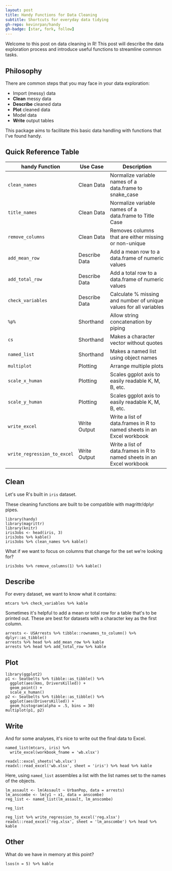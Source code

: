 ```yaml
---
layout: post
title: Handy Functions for Data Cleaning
subtitle: Shortcuts for everyday data tidying
gh-repo: kevinrpan/handy
gh-badge: [star, fork, follow]
---
```


Welcome to this post on data cleaning in R! This post will describe the data exploration process and introduce useful functions to streamline common tasks. 

## Philosophy 

There are common steps that you may face in your data exploration:

- Import (messy) data
- **Clean** messy data
- **Describe** cleaned data
- **Plot** cleaned data
- Model data
- **Write** output tables

This package aims to facilitate this basic data handling with functions that I've found handy. 

## Quick Reference Table

| handy Function    | Use Case     | Description |
|-------------------|--------------|----------------------|
| `clean_names`     |  Clean Data      | Normalize variable names of a data.frame to snake_case |
| `title_names`     |  Clean Data      | Normalize variable names of a data.frame to Title Case |
| `remove_columns`  |  Clean Data      | Removes columns that are either missing or non-unique |   
| `add_mean_row`    |  Describe Data   | Add a mean row to a data.frame of numeric values |
| `add_total_row`   |  Describe Data   | Add a total row to a data.frame of numeric values |
| `check_variables` |  Describe Data   | Calculate % missing and number of unique values for all variables |
| `%p%`             |  Shorthand       | Allow string concatenation by piping |
| `cs`              |  Shorthand       | Makes a character vector without quotes |
| `named_list`      |  Shorthand       | Makes a named list using object names |
| `multiplot`       |  Plotting        | Arrange multiple plots |
| `scale_x_human`   |  Plotting        | Scales ggplot axis to easily readable K, M, B, etc. |
| `scale_y_human`   |  Plotting        | Scales ggplot axis to easily readable K, M, B, etc. |
| `write_excel`     |  Write Output    | Write a list of data.frames in R to named sheets in an Excel workbook |
| `write_regression_to_excel` | Write Output | Write a list of data.frames in R to named sheets in an Excel workbook |


## Clean 

Let's use R's built in `iris` dataset. 

These cleaning functions are built to be compatible with magrittr/dplyr pipes. 

```{r}
library(handy)
library(magrittr)
library(knitr)
iris3obs <- head(iris, 3) 
iris3obs %>% kable()
iris3obs %>% clean_names %>% kable()
```

What if we want to focus on columns that change for the set we're looking for?

```{r}
iris3obs %>% remove_columns(1) %>% kable()
```

## Describe

For every dataset, we want to know what it contains: 
```{r}
mtcars %>% check_variables %>% kable
```

Sometimes it's helpful to add a mean or total row for a table that's to be printed out. 
These are best for datasets with a character key as the first column. 
```{r}
arrests <- USArrests %>% tibble::rownames_to_column() %>% dplyr::as_tibble()
arrests %>% head %>% add_mean_row %>% kable
arrests %>% head %>% add_total_row %>% kable
```

## Plot 

```{r}
library(ggplot2)
p1 <- Seatbelts %>% tibble::as_tibble() %>% 
  ggplot(aes(kms, DriversKilled)) +
  geom_point() +
  scale_x_human() 
p2 <- Seatbelts %>% tibble::as_tibble() %>% 
  ggplot(aes(DriversKilled)) +
  geom_histogram(alpha = .5, bins = 30)
multiplot(p1, p2)
```

## Write

And for some analyses, it's nice to write out the final data to Excel.

```{r}
named_list(mtcars, iris) %>% 
  write_excel(workbook_fname = 'wb.xlsx')

readxl::excel_sheets('wb.xlsx')
readxl::read_excel('wb.xlsx', sheet = 'iris') %>% head %>% kable
```

Here, using `named_list` assembles a list with the list names set to the names of the objects.

```{r}
lm_assault <- lm(Assault ~ UrbanPop, data = arrests)
lm_anscombe <- lm(y1 ~ x1, data = anscombe)
reg_list <- named_list(lm_assault, lm_anscombe)

reg_list

reg_list %>% write_regression_to_excel('reg.xlsx')
readxl::read_excel('reg.xlsx', sheet = 'lm_anscombe') %>% head %>% kable
```

## Other

What do we have in memory at this point?
```{r}
lsos(n = 5) %>% kable
```

